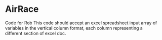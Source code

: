 # AirRace
Code for Rob
This code should accept an excel spreadsheet input array of variables in the vertical column format, each column representing a different section of excel doc.
